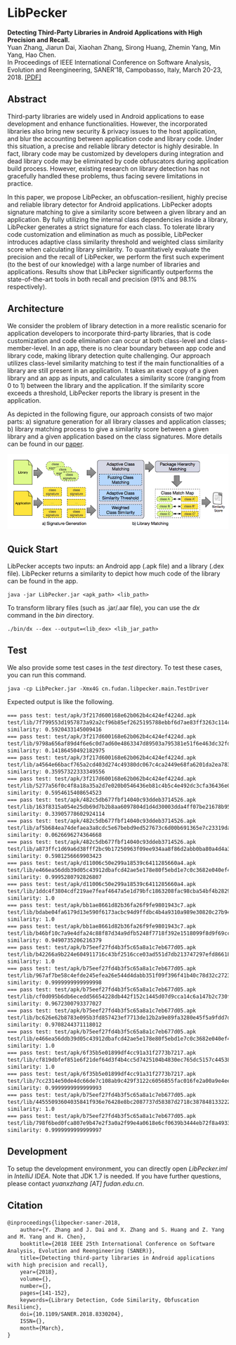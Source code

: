 # LibPecker

<b>Detecting Third-Party Libraries in Android Applications with High Precision and Recall.</b><br/>
Yuan Zhang, Jiarun Dai, Xiaohan Zhang, Sirong Huang, Zhemin Yang, Min Yang, Hao Chen.<br/>
In Proceedings of IEEE International Conference on Software Analysis, Evolution and Reengineering, SANER’18, Campobasso, Italy, March 20-23, 2018. <a href="https://yuanxzhang.github.io/paper/libpecker-saner2018.pdf">[PDF]</a>  

## Abstract
Third-party libraries are widely used in Android
applications to ease development and enhance functionalities.
However, the incorporated libraries also bring new security &
privacy issues to the host application, and blur the accounting
between application code and library code. Under this situation,
a precise and reliable library detector is highly desirable. In fact,
library code may be customized by developers during integration
and dead library code may be eliminated by code obfuscators
during application build process. However, existing research on
library detection has not gracefully handled these problems, thus
facing severe limitations in practice.

In this paper, we propose LibPecker, an obfuscation-resilient,
highly precise and reliable library detector for Android
applications. LibPecker adopts signature matching to give a
similarity score between a given library and an application. By
fully utilizing the internal class dependencies inside a library,
LibPecker generates a strict signature for each class. To
tolerate library code customization and elimination as much
as possible, LibPecker introduces adaptive class similarity
threshold and weighted class similarity score when calculating
library similarity. To quantitatively evaluate the precision and
the recall of LibPecker, we perform the first such experiment
(to the best of our knowledge) with a large number of libraries
and applications. Results show that LibPecker significantly
outperforms the state-of-the-art tools in both recall and precision
(91% and 98.1% respectively).

## Architecture
We consider the problem of library detection in a more 
realistic scenario for application developers to incorporate third-party 
libraries, that is code customization and code elimination can occur at 
both class-level and class-member-level. In an app, there is no clear 
boundary between app code and library code, making library detection quite 
challenging. Our approach utilizes class-level similarity matching to test 
if the main functionalities of a library are still present in an application.
It takes an exact copy of a given library and an app as inputs, and 
calculates a similarity score (ranging from 0 to 1) between the library 
and the application. If the similarity score exceeds a threshold, 
LibPecker reports the library is present in the application.

As depicted in the following figure, our approach consists of 
two major parts: a) signature generation for all library classes and 
application classes; b) library matching process to give a similarity 
score between a given library and a given application based on the class 
signatures. More details can be found in our <a href="https://yuanxzhang.github.io/paper/libpecker-saner2018.pdf">paper</a>.

![avatar](./libpecker-overview.png)

## Quick Start

LibPecker accepts two inputs: an Android app (.apk file) 
and a library (.dex file). LibPecker returns a similarity 
to depict how much code of the library can be found in the app. 

```
java -jar LibPecker.jar <apk_path> <lib_path>
```

To transform library files (such as .jar/.aar file), you can use the *dx* command
in the *bin* directory.

```
./bin/dx --dex --output=<lib_dex> <lib_jar_path>
```

## Test
We also provide some test cases in the *test* directory. To test these cases, 
you can run this command.

```
java -cp LibPecker.jar -Xmx4G cn.fudan.libpecker.main.TestDriver
```

Expected output is like the following.

```
=== pass test: test/apk/3f217d600168e62b062b4c424ef4224d.apk test/lib/7f799553d1957873a92a2cf96b85ef2625195788ebbf6d7ae83ff3263c114c53.dex
similarity: 0.5920433145009416
=== pass test: test/apk/3f217d600168e62b062b4c424ef4224d.apk test/lib/9798a656af89d4f6e6c0d7ad60e4863347d89503a795381e51f6e463dc32fd6d.dex
similarity: 0.14186450492182975
=== pass test: test/apk/3f217d600168e62b062b4c424ef4224d.apk test/lib/a4564e66bacf765a2cd403d274c49380dc067c4ca2449e68fa6201da2ea783d9.dex
similarity: 0.35957322333349556
=== pass test: test/apk/3f217d600168e62b062b4c424ef4224d.apk test/lib/5277a56f0c4f8a18a35a2d7e020b0546436eb81c4b5c4e492dc3cfa36436e0b4.dex
similarity: 0.5954615408654523
=== pass test: test/apk/482c5db677fbf14040c93ddeb3714526.apk test/lib/163f8315a054e25db69d7b2b8aa6097804d1d4d30003dda4ff07be21678b9587.dex
similarity: 0.33905778602924114
=== pass test: test/apk/482c5db677fbf14040c93ddeb3714526.apk test/lib/af5b684ea74defaea3a8cdc5e67bebd9ed527673c6d00b691365e7c23319da67.dex
similarity: 0.0626696274364668
=== pass test: test/apk/482c5db677fbf14040c93ddeb3714526.apk test/lib/a873ffc1d69a6d38fff2bc9b17250963f09ee934aa8f86d2abb0ba80a4d4a38f.dex
similarity: 0.5981256669903423
=== pass test: test/apk/d11006c50e299a18539c6411285660a4.apk test/lib/e466ea56ddb39d05c43912dbafcd42ae5e178e80f5ebd1e7c0c3682e040ef4a6.dex
similarity: 0.9995280792826807
=== pass test: test/apk/d11006c50e299a18539c6411285660a4.apk test/lib/1ddc4f3804cdf219ae7feaf4647a5e1d79bfc1863208fac98cba54bf4b282994.dex
similarity: 1.0
=== pass test: test/apk/bb1ae8661d82b36fa26f9fe9801943c7.apk test/lib/bdabe04fa6179d13e590f6173acbc94d9ffdbc4b4a9310a989e30820c27b94e8.dex
similarity: 1.0
=== pass test: test/apk/bb1ae8661d82b36fa26f9fe9801943c7.apk test/lib/b46bf10c7a9e4dfa24c88f87d34a9dfb5248f7718f392e1518099f8d9f69cca5.dex
similarity: 0.9490735206216379
=== pass test: test/apk/b75eef27fd4b3f5c65a8a1c7eb677d05.apk test/lib/b42266a9b224e604911716c43bf2516cce03ad551d7db213747297efd866182c.dex
similarity: 1.0
=== pass test: test/apk/b75eef27fd4b3f5c65a8a1c7eb677d05.apk test/lib/967af7be58c4efde245efea26e544d4dabb351f09f396f41b40c78d32c2723a0.dex
similarity: 0.9999999999999998
=== pass test: test/apk/b75eef27fd4b3f5c65a8a1c7eb677d05.apk test/lib/cf0d095b6db6ecedd56654228db442f152c1445d07d9cca14c6a147b2c730f5a.dex
similarity: 0.9672300793377027
=== pass test: test/apk/b75eef27fd4b3f5c65a8a1c7eb677d05.apk test/lib/bc626e62b8783e095b3fd857423ef7713de12b2a9e89fa3280e45f5a9fdd7de7.dex
similarity: 0.9708244371118012
=== pass test: test/apk/b75eef27fd4b3f5c65a8a1c7eb677d05.apk test/lib/e466ea56ddb39d05c43912dbafcd42ae5e178e80f5ebd1e7c0c3682e040ef4a6.dex
similarity: 1.0
=== pass test: test/apk/6f35b5e01899df4cc91a31f2773b7217.apk test/lib/cf819dbfef851e6f21def64d3f4b4cc5d7425104b4830ec765dc5157c4453831.dex
similarity: 1.0
=== pass test: test/apk/6f35b5e01899df4cc91a31f2773b7217.apk test/lib/7cc2314e50de4dc66de7c108ab9c429f3122c6056855fac016fe2a00a9e4ee08.dex
similarity: 0.9999999999999993
=== pass test: test/apk/b75eef27fd4b3f5c65a8a1c7eb677d05.apk test/lib/44555093604035841f936e76428e8bc2087737d58387d2718c3878481332220b.dex
similarity: 1.0
=== pass test: test/apk/b75eef27fd4b3f5c65a8a1c7eb677d05.apk test/lib/798f6bed0fca807e9b47e2f3a0a2f99e4a0618e6cf0639b3444eb72f8a4933cf.dex
similarity: 0.9999999999999997
```

## Development
To setup the development environment, you can directly open *LibPecker.iml* in *IntelliJ IDEA*.
Note that JDK 1.7 is needed.
If you have further questions, please contact *yuanxzhang [AT] fudan.edu.cn*. 

## Citation
```
@inproceedings{libpecker-saner-2018, 
    author={Y. Zhang and J. Dai and X. Zhang and S. Huang and Z. Yang and M. Yang and H. Chen}, 
    booktitle={2018 IEEE 25th International Conference on Software Analysis, Evolution and Reengineering (SANER)}, 
    title={Detecting third-party libraries in Android applications with high precision and recall}, 
    year={2018}, 
    volume={}, 
    number={}, 
    pages={141-152}, 
    keywords={Library Detection, Code Similarity, Obfuscation Resilienc}, 
    doi={10.1109/SANER.2018.8330204}, 
    ISSN={}, 
    month={March},
}
```

